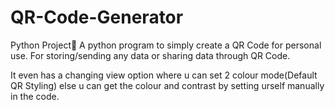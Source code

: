 # QR-Code-Generator

Python Project🐍
A python program to simply create a QR Code for personal use.
For storing/sending any data or sharing data through QR Code.

It even has a changing view option where u can set 2 colour mode(Default QR Styling)
else u can get the colour and contrast by setting urself manually in the code. 
